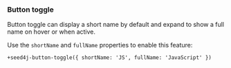 ### Button toggle

Button toggle can display a short name by default and expand to show a full name on hover or when active.

Use the `shortName` and `fullName` properties to enable this feature:

```pug
+seed4j-button-toggle({ shortName: 'JS', fullName: 'JavaScript' })
```

